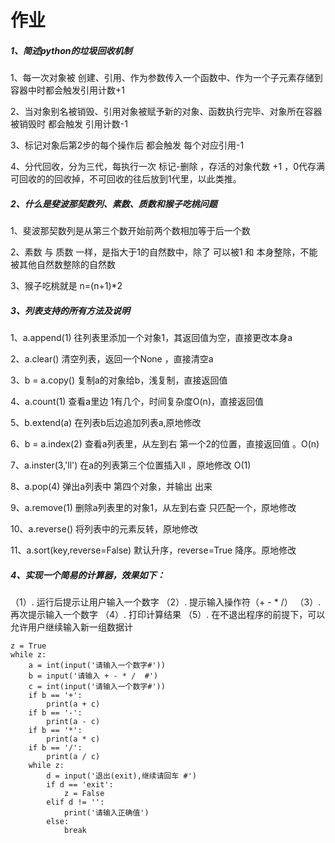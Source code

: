 # 作业

##### 1、简述python的垃圾回收机制

1、每一次对象被 创建、引用、作为参数传入一个函数中、作为一个子元素存储到容器中时都会触发引用计数+1

2、当对象别名被销毁、引用对象被赋予新的对象、函数执行完毕、对象所在容器被销毁时 都会触发 引用计数-1

3、标记对象后第2步的每个操作后 都会触发 每个对应引用-1

4、分代回收，分为三代，每执行一次 标记-删除 ，存活的对象代数 +1 ，0代存满 可回收的的回收掉，不可回收的往后放到1代里，以此类推。

##### 2、什么是斐波那契数列、素数、质数和猴子吃桃问题

1、斐波那契数列是从第三个数开始前两个数相加等于后一个数

2、素数 与 质数 一样，是指大于1的自然数中，除了 可以被1 和 本身整除，不能被其他自然数整除的自然数

3、猴子吃桃就是 n=(n+1)*2

##### 3、列表支持的所有方法及说明

1、a.append(1) 往列表里添加一个对象1，其返回值为空，直接更改本身a

2、a.clear() 清空列表，返回一个None ，直接清空a

3、b = a.copy() 复制a的对象给b，浅复制，直接返回值

4、a.count(1) 查看a里边 1有几个，时间复杂度O(n)，直接返回值

5、b.extend(a) 在列表b后边追加列表a,原地修改

6、b = a.index(2)  查看a列表里，从左到右 第一个2的位置，直接返回值  。O(n)

7、a.inster(3,'ll') 在a的列表第三个位置插入ll ，原地修改 O(1)

8、a.pop(4)  弹出a列表中 第四个对象，并输出 出来

9、a.remove(1) 删除a列表里的对象1，从左到右查 只匹配一个，原地修改

10、a.reverse() 将列表中的元素反转，原地修改

11、a.sort(key,reverse=False)   默认升序，reverse=True 降序。原地修改

##### 4、实现一个简易的计算器，效果如下：

（1）. 运行后提示让用户输入一个数字
（2）. 提示输入操作符（+ - * /）
（3）. 再次提示输入一个数字
（4）. 打印计算结果
（5）. 在不退出程序的前提下，可以允许用户继续输入新一组数据计 

```
z = True
while z:
    a = int(input('请输入一个数字#'))
    b = input('请输入 + - * /  #')
    c = int(input('请输入一个数字#'))
    if b == '+':
        print(a + c)
    if b == '-':
        print(a - c)
    if b == '*':
        print(a * c)
    if b == '/':
        print(a / c)
    while z:
        d = input('退出(exit),继续请回车 #')
        if d == 'exit':
            z = False
        elif d != '':
            print('请输入正确值')
        else:
            break
```

